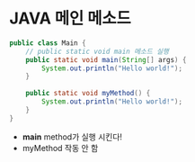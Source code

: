 # JAVA 메인 메소드
```java
public class Main {
    // public static void main 메소드 실행
    public static void main(String[] args) {
        System.out.println("Hello world!");
    }
    
    public static void myMethod() {
        System.out.println("Hello world!");
    }
}
```

- **main** method가 실행 시킨다!
- myMethod 작동 안 함
